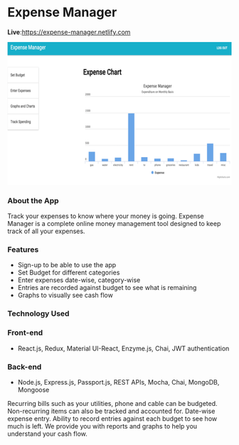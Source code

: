 
# Expense Manager

 **Live**:https://expense-manager.netlify.com
 

![dock](expense-manager.png)

### About the App

Track your expenses to know where your money is going. 
Expense Manager is a complete online money management tool designed to keep track of all your expenses.


### Features

- Sign-up to be able to use the app
- Set Budget for different categories
- Enter expenses date-wise, category-wise
- Entries are recorded against budget to see what is remaining
- Graphs to visually see cash flow

### Technology Used

### Front-end
- React.js, Redux, Material UI-React, Enzyme.js, Chai, JWT authentication

### Back-end
- Node.js, Express.js, Passport.js, REST APIs, Mocha, Chai, MongoDB, Mongoose


Recurring bills such as your utilities, phone and cable can be budgeted.
Non-recurring items can also be tracked and accounted for.
Date-wise expense entry.
Ability to record entries against each budget to see how much is left.
We provide you with reports and graphs to help you understand your cash flow.